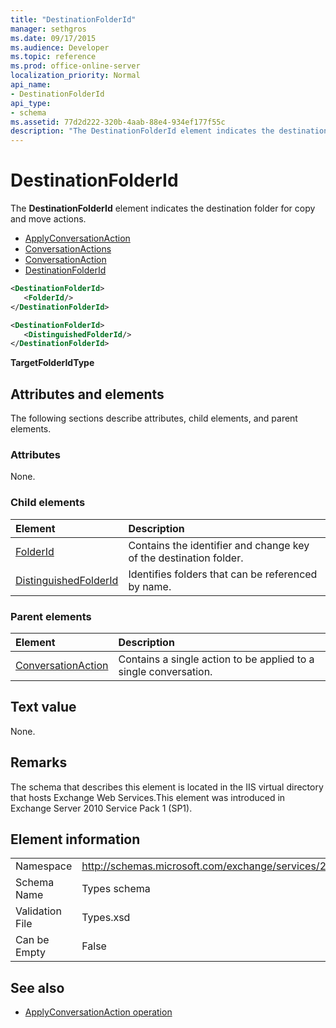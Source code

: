 ```yaml
---
title: "DestinationFolderId"
manager: sethgros
ms.date: 09/17/2015
ms.audience: Developer
ms.topic: reference
ms.prod: office-online-server
localization_priority: Normal
api_name:
- DestinationFolderId
api_type:
- schema
ms.assetid: 77d2d222-320b-4aab-88e4-934ef177f55c
description: "The DestinationFolderId element indicates the destination folder for copy and move actions."
---
```


# DestinationFolderId

The **DestinationFolderId** element indicates the destination folder for copy and move actions. 
  
- [ApplyConversationAction](applyconversationaction.md)  
- [ConversationActions](conversationactions.md) 
- [ConversationAction](conversationaction.md)  
- [DestinationFolderId](destinationfolderid.md)
  
```XML
<DestinationFolderId>
   <FolderId/>
</DestinationFolderId>
```

```XML
<DestinationFolderId>
   <DistinguishedFolderId/>
</DestinationFolderId>
```

**TargetFolderIdType**

## Attributes and elements

The following sections describe attributes, child elements, and parent elements.
  
### Attributes

None.
  
### Child elements

|**Element**|**Description**|
|:-----|:-----|
|[FolderId](folderid.md) <br/> |Contains the identifier and change key of the destination folder.  <br/> |
|[DistinguishedFolderId](distinguishedfolderid.md) <br/> |Identifies folders that can be referenced by name.  <br/> |
   
### Parent elements

|**Element**|**Description**|
|:-----|:-----|
|[ConversationAction](conversationaction.md) <br/> |Contains a single action to be applied to a single conversation.  <br/> |
   
## Text value

None.
  
## Remarks

The schema that describes this element is located in the IIS virtual directory that hosts Exchange Web Services.This element was introduced in Exchange Server 2010 Service Pack 1 (SP1).
  
## Element information

|||
|:-----|:-----|
|Namespace  <br/> |http://schemas.microsoft.com/exchange/services/2006/types  <br/> |
|Schema Name  <br/> |Types schema  <br/> |
|Validation File  <br/> |Types.xsd  <br/> |
|Can be Empty  <br/> |False  <br/> |
   
## See also

- [ApplyConversationAction operation](applyconversationaction-operation.md)


